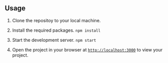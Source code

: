 

## Usage

1. Clone the repositoy to your local machine.
  2. Install the required packages.
    ```
    npm install
    ```

  3. Start the development server.
    ```
    npm start
    ```
1. Open the project in your browser at [`http://localhost:3000`](http://localhost:3000) to view your project.


